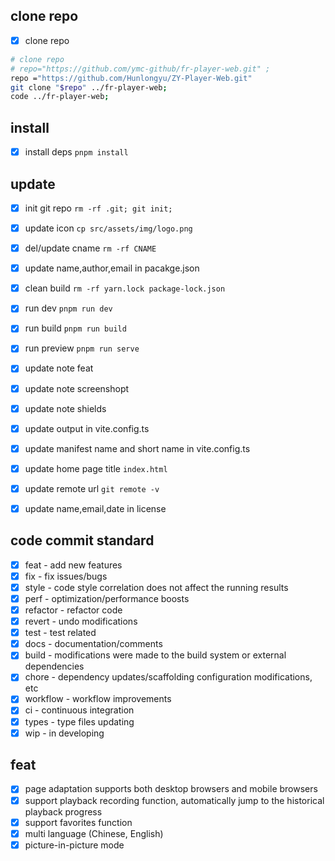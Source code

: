 ## clone repo
- [x] clone repo
```bash
# clone repo
# repo="https://github.com/ymc-github/fr-player-web.git" ;
repo ="https://github.com/Hunlongyu/ZY-Player-Web.git"
git clone "$repo" ../fr-player-web;
code ../fr-player-web;
```

## install
- [x] install deps `pnpm install`

## update
- [x] init git repo `rm -rf .git; git init;`
- [x] update icon `cp src/assets/img/logo.png`
- [x] del/update cname `rm -rf CNAME`
- [x] update name,author,email in pacakge.json
- [x] clean build `rm -rf yarn.lock package-lock.json`
- [x] run dev `pnpm run dev`
- [x] run build `pnpm run build`
- [x] run preview `pnpm run serve`
- [x] update note feat 
- [x] update note screenshopt
- [x] update note shields
- [x] update output in vite.config.ts
- [x] update manifest name and short name in vite.config.ts
- [x] update home page title `index.html`
- [x] update remote url `git remote -v`
- [x] update name,email,date in license


## code commit standard

- [x] feat - add new features
- [x] fix - fix issues/bugs
- [x] style - code style correlation does not affect the running results
- [x] perf - optimization/performance boosts
- [x] refactor - refactor code
- [x] revert - undo modifications
- [x] test - test related
- [x] docs - documentation/comments
- [x] build - modifications were made to the build system or external dependencies
- [x] chore - dependency updates/scaffolding configuration modifications, etc
- [x] workflow - workflow improvements
- [x] ci - continuous integration
- [x] types - type files updating
- [x] wip - in developing

## feat

- [x] page adaptation supports both desktop browsers and mobile browsers
- [x] support playback recording function, automatically jump to the historical playback progress
- [x] support favorites function
- [x] multi language (Chinese, English)
- [x] picture-in-picture mode
